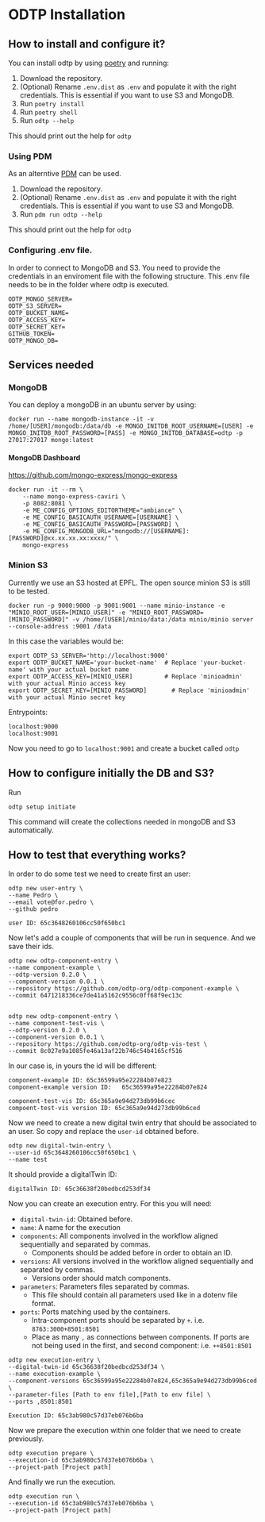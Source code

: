 # ODTP Installation

## How to install and configure it?

You can install odtp by using [poetry](https://python-poetry.org/) and running: 

1. Download the repository. 
2. (Optional) Rename `.env.dist` as `.env` and populate it with the right credentials. This is essential if you want to use S3 and MongoDB. 
2. Run `poetry install`
3. Run `poetry shell`
4. Run `odtp --help`

This should print out the help for `odtp`

### Using PDM

As an alterntive [PDM](https://pdm-project.org/latest/) can be used. 

1. Download the repository. 
2. (Optional) Rename `.env.dist` as `.env` and populate it with the right credentials. This is essential if you want to use S3 and MongoDB. 
3. Run `pdm run odtp --help`

This should print out the help for `odtp`

### Configuring .env file. 

In order to connect to MongoDB and S3. You need to provide the credentials in an enviroment file with the following structure. This .env file needs to be in the folder where odtp is executed.

```
ODTP_MONGO_SERVER=
ODTP_S3_SERVER=
ODTP_BUCKET_NAME=
ODTP_ACCESS_KEY=
ODTP_SECRET_KEY=
GITHUB_TOKEN=
ODTP_MONGO_DB=
```

## Services needed

### MongoDB

You can deploy a mongoDB in an ubuntu server by using:

```
docker run --name mongodb-instance -it -v /home/[USER]/mongodb:/data/db -e MONGO_INITDB_ROOT_USERNAME=[USER] -e MONGO_INITDB_ROOT_PASSWORD=[PASS] -e MONGO_INITDB_DATABASE=odtp -p 27017:27017 mongo:latest
```

#### MongoDB Dashboard

https://github.com/mongo-express/mongo-express

```
docker run -it --rm \
    --name mongo-express-caviri \
    -p 8082:8081 \
    -e ME_CONFIG_OPTIONS_EDITORTHEME="ambiance" \
    -e ME_CONFIG_BASICAUTH_USERNAME=[USERNAME] \
    -e ME_CONFIG_BASICAUTH_PASSWORD=[PASSWORD] \
    -e ME_CONFIG_MONGODB_URL="mongodb://[USERNAME]:[PASSWORD]@xx.xx.xx.xx:xxxx/" \
    mongo-express
```

### Minion S3

Currently we use an S3 hosted at EPFL. The open source minion S3 is still to be tested. 

```
docker run -p 9000:9000 -p 9001:9001 --name minio-instance -e "MINIO_ROOT_USER=[MINIO_USER]" -e "MINIO_ROOT_PASSWORD=[MINIO_PASSWORD]" -v /home/[USER]/minio/data:/data minio/minio server --console-address :9001 /data
```

In this case the variables would be: 

```
export ODTP_S3_SERVER='http://localhost:9000'
export ODTP_BUCKET_NAME='your-bucket-name'  # Replace 'your-bucket-name' with your actual bucket name
export ODTP_ACCESS_KEY=[MINIO_USER]         # Replace 'minioadmin' with your actual Minio access key
export ODTP_SECRET_KEY=[MINIO_PASSWORD]       # Replace 'minioadmin' with your actual Minio secret key
```

Entrypoints:

```
localhost:9000
localhost:9001
```

Now you need to go to `localhost:9001` and create a bucket called `odtp`


## How to configure initially the DB and S3?

Run

```
odtp setup initiate 
```

This command will create the collections needed in mongoDB and S3 automatically. 

## How to test that everything works? 

In order to do some test we need to create first an user: 


```
odtp new user-entry \
--name Pedro \
--email vote@for.pedro \
--github pedro
```

```
user ID: 65c3648260106cc50f650bc1
```

Now let's add a couple of components that will be run in sequence. And we save their ids. 

```
odtp new odtp-component-entry \
--name component-example \
--odtp-version 0.2.0 \
--component-version 0.0.1 \
--repository https://github.com/odtp-org/odtp-component-example \
--commit 6471218336ce7de41a5162c9556c0ff68f9ec13c


odtp new odtp-component-entry \
--name component-test-vis \
--odtp-version 0.2.0 \
--component-version 0.0.1 \
--repository https://github.com/odtp-org/odtp-vis-test \
--commit 8c027e9a1085fe46a13af22b746c54b4165cf516
```

In our case is, in yours the id will be different:
```
component-example ID: 65c36599a95e22284b07e823
component-example version ID:   65c36599a95e22284b07e824

component-test-vis ID: 65c365a9e94d273db99b6cec
compoent-test-vis version ID: 65c365a9e94d273db99b6ced
```

Now we need to create a new digital twin entry that should be associated to an user. So copy and replace the `user-id` obtained before.

```
odtp new digital-twin-entry \
--user-id 65c3648260106cc50f650bc1 \
--name test
```

It should provide a digitalTwin ID:

```
digitalTwin ID: 65c36638f20bedbcd253df34
```

Now you can create an execution entry. For this you will need: 

- `digital-twin-id`: Obtained before. 
- `name`: A name for the execution
- `components`: All components involved in the workflow aligned sequentially and separated by commas. 
    - Components should be added before in order to obtain an ID. 
- `versions`: All versions involved in the workflow aligned sequentially and separated by commas. 
    - Versions order should match components. 
- `parameters`: Parameters files separated by commas.
    - This file should contain all parameters used like in a dotenv file format.
- `ports`: Ports matching used by the containers. 
    - Intra-component ports should be separated by `+`. i.e. `8763:3000+8501:8501`
    - Place as many `,` as connections between components. If ports are not being used in the first, and second component: i.e. `++8501:8501`

```
odtp new execution-entry \
--digital-twin-id 65c36638f20bedbcd253df34 \
--name execution-example \
--component-versions 65c36599a95e22284b07e824,65c365a9e94d273db99b6ced \
--parameter-files [Path to env file],[Path to env file] \
--ports ,8501:8501
```

```
Execution ID: 65c3ab980c57d37eb076b6ba
```

Now we prepare the execution within one folder that we need to create previously. 

```
odtp execution prepare \
--execution-id 65c3ab980c57d37eb076b6ba \
--project-path [Project path]
```

And finally we run the execution. 

```
odtp execution run \
--execution-id 65c3ab980c57d37eb076b6ba \
--project-path [Project path]
```
